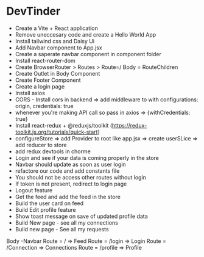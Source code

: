 # DevTinder

- Create a Vite + React application
- Remove uneccesary code and create a Hello World App
- Install tailwind css and Daisy Ui 
- Add Navbar component to App.jsx
- Create a saperate navbar component in component folder
- Install react-router-dom
- Create BrowserRouter > Routes >  Route=/ Body = RouteChildren
- Create Outlet in Body Component
- Create Footer Component 
- Create a login page 
- Install axios
- CORS - Install cors in backend => add middleware to  with configurations: origin, credentials: true
- whenever you're making API call so pass in axios => {withCredentials: true}
- Install react-redux + @reduxjs/toolkit (https://redux-toolkit.js.org/tutorials/quick-start)
- configureStore => add Provider to root like app.jsx => create userSLice => add reducer to store
- add redux devtools in chorme
- Login and see if your data is coming properly in the store
- Navbar should update as soon as user login
- refactore our code and add constants file
- You should not be access other routes without login
- If token is not present, redirect to login page
- Logout feature
- Get the feed and add the feed in the store
- Build the user card on feed
- Build Edit profile feature
- Show toast message on save of updated profile data
- Build New page - see all my connections
- Build new page - See all my requests


Body
  -Navbar
  Route = / => Feed
  Route = /login => Login
  Route = /Connection => Connections
  Route = /profile  => Profile